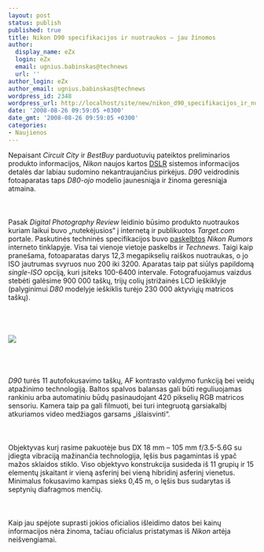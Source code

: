 ```yaml
---
layout: post
status: publish
published: true
title: Nikon D90 specifikacijos ir nuotraukos – jau žinomos
author:
  display_name: eZx
  login: eZx
  email: ugnius.babinskas@technews
  url: ''
author_login: eZx
author_email: ugnius.babinskas@technews
wordpress_id: 2348
wordpress_url: http://localhost/site/new/nikon_d90_specifikacijos_ir_nuotraukos_-_jau_zinomos/
date: '2008-08-26 09:59:05 +0300'
date_gmt: '2008-08-26 09:59:05 +0300'
categories:
- Naujienos
---
```

<p>Nepaisant <i>Circuit City</i> ir <i>BestBuy</i> parduotuvių pateiktos preliminarios produkto informacijos, <i>Nikon</i> naujos kartos <a class="ns" href="http://en.wikipedia.org/wiki/DSLR">DSLR</a> sistemos informacijos detalės dar labiau sudomino nekantraujančius pirkėjus. <i>D90</i> veidrodinis fotoaparatas taps <i>D80-ojo</i> modelio jaunesniąja ir žinoma geresniąja atmaina.<br />
<br><br />
<br>Pasak <i>Digital Photography Review</i> leidinio būsimo produkto nuotraukos kuriam laikui buvo „nutekėjusios“ į internetą ir publikuotos <i>Target.com</i> portale. Paskutinės techninės specifikacijos buvo <a class="ns" href="http://nikonrumors.com/2008/08/25/enjoy--official-d90-pictures.aspx">paskelbtos</a> <i>Nikon Rumors</i> interneto tinklapyje. Visa tai vienoje vietoje paskelbs ir <i>Technews</i>. Taigi kaip pranešama, fotoaparatas darys 12,3 megapikselių raiškos nuotraukas, o jo ISO jautrumas svyruos nuo 200 iki 3200. Aparatas taip pat siūlys papildomą <i>single-ISO</i> opciją, kuri įsiteks 100-6400 intervale. Fotografuojamus vaizdus stebėti galėsime 900 000 taškų, trijų colių įstrižainės LCD ieškiklyje (palyginimui <i>D80</i> modelyje ieškiklis turėjo 230 000 aktyviųjų matricos taškų).<br />
<br><br />
<br><br><img src="http://www.technews.lt/upl/Failai/nikon_d90.jpg"><br><br />
<br><br />
<br><i>D90</i> turės 11 autofokusavimo taškų, AF kontrasto valdymo funkciją bei veidų atpažinimo technologiją. Baltos spalvos balansas gali būti reguliuojamas rankiniu arba automatiniu būdų pasinaudojant 420 pikselių RGB matricos sensoriu. Kamera taip pa gali filmuoti, bei turi integruotą garsiakalbį atkuriamos video medžiagos garsams „išlaisvinti“.<br />
<br><br />
<br>Objektyvas kurį rasime pakuotėje bus DX 18 mm – 105 mm f/3.5-5.6G su įdiegta vibraciją mažinančia technologija, lęšis bus pagamintas iš ypač mažos sklaidos stiklo. Viso objektyvo konstrukcija susideda iš 11 grupių ir 15 elementų įskaitant ir vieną asferinį bei vieną hibridinį asferinį vienetus. Minimalus fokusavimo kampas sieks 0,45 m, o lęšis bus sudarytas iš septynių diafragmos menčių.<br />
<br><br />
<br>Kaip jau spėjote suprasti jokios oficialios išleidimo datos bei kainų informacijos nėra žinoma, tačiau oficialus pristatymas iš <i>Nikon</i> artėja neišvengiamai.<br />
<br><br />
<br><br />
<br></p>
